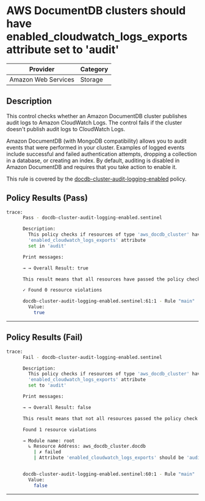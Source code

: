 # AWS DocumentDB clusters should have enabled_cloudwatch_logs_exports attribute set to 'audit'

| Provider            | Category |
| ------------------- | -------- |
| Amazon Web Services | Storage  |

## Description

This control checks whether an Amazon DocumentDB cluster publishes audit logs to Amazon CloudWatch Logs. The control fails if the cluster doesn't publish audit logs to CloudWatch Logs.

Amazon DocumentDB (with MongoDB compatibility) allows you to audit events that were performed in your cluster. Examples of logged events include successful and failed authentication attempts, dropping a collection in a database, or creating an index. By default, auditing is disabled in Amazon DocumentDB and requires that you take action to enable it.

This rule is covered by the [docdb-cluster-audit-logging-enabled](../../policies/docdb/docdb-cluster-audit-logging-enabled.sentinel) policy.

## Policy Results (Pass)

```bash
trace:
      Pass - docdb-cluster-audit-logging-enabled.sentinel

      Description:
        This policy checks if resources of type 'aws_docdb_cluster' have the
        'enabled_cloudwatch_logs_exports' attribute
        set in 'audit'

      Print messages:

      → → Overall Result: true

      This result means that all resources have passed the policy check for the policy docdb-cluster-audit-logging-enabled.

      ✓ Found 0 resource violations

      docdb-cluster-audit-logging-enabled.sentinel:61:1 - Rule "main"
        Value:
          true
```

---

## Policy Results (Fail)

```bash
trace:
      Fail - docdb-cluster-audit-logging-enabled.sentinel

      Description:
        This policy checks if resources of type 'aws_docdb_cluster' have the
        'enabled_cloudwatch_logs_exports' attribute
        set to 'audit'

      Print messages:

      → → Overall Result: false

      This result means that not all resources passed the policy check and the protected behavior is not allowed for the policy docdb-cluster-audit-logging-enabled.

      Found 1 resource violations

      → Module name: root
        ↳ Resource Address: aws_docdb_cluster.docdb
          | ✗ failed
          | Attribute 'enabled_cloudwatch_logs_exports' should be 'audit' for AWS DocumentDb Cluster. Refer to https://docs.aws.amazon.com/securityhub/latest/userguide/documentdb-controls.html#documentdb-4 for more details.


      docdb-cluster-audit-logging-enabled.sentinel:60:1 - Rule "main"
        Value:
          false
```

---
